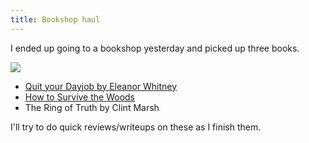 ```yaml
---
title: Bookshop haul
---
```

I ended up going to a bookshop yesterday and picked up three books.

![](/images/blog/book-list.png)

- [Quit your Dayjob by Eleanor Whitney](https://microcosmpublishing.com/catalog/books/8893)
- [How to Survive the Woods](https://microcosmpublishing.com/catalog/zines/3821)
- The Ring of Truth by Clint Marsh

I'll try to do quick reviews/writeups on these as I finish them.
